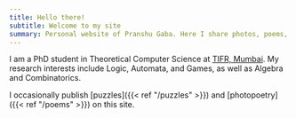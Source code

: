 ```yaml
---
title: Hello there!
subtitle: Welcome to my site
summary: Personal website of Pranshu Gaba. Here I share photos, poems, puzzles, and more!
---
```


I am a PhD student in Theoretical Computer Science at [TIFR, Mumbai](https://www.tifr.res.in). 
My research interests include Logic, Automata, and Games, as well as Algebra and Combinatorics.

I occasionally publish 
[puzzles]({{< ref "/puzzles" >}}) 
and [photopoetry]({{< ref "/poems" >}})
on this site.